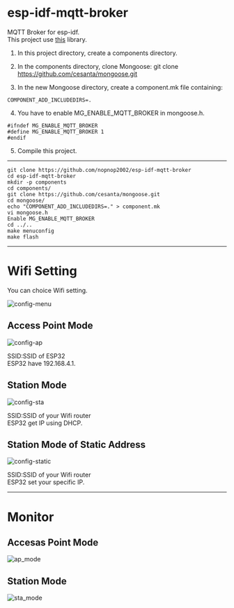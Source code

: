 # esp-idf-mqtt-broker
MQTT Broker for esp-idf.   
This project use [this](https://github.com/cesanta/mongoose.git) library.   


1. In this project directory, create a components directory.

2. In the components directory, clone Mongoose:
git clone https://github.com/cesanta/mongoose.git

3. In the new Mongoose directory, create a component.mk file containing:

```
COMPONENT_ADD_INCLUDEDIRS=.
```

4. You have to enable MG_ENABLE_MQTT_BROKER  in mongoose.h.

```
#ifndef MG_ENABLE_MQTT_BROKER
#define MG_ENABLE_MQTT_BROKER 1
#endif
```

5. Compile this project.

---

```
git clone https://github.com/nopnop2002/esp-idf-mqtt-broker
cd esp-idf-mqtt-broker
mkdir -p components
cd components/
git clone https://github.com/cesanta/mongoose.git
cd mongoose/
echo "COMPONENT_ADD_INCLUDEDIRS=." > component.mk
vi mongoose.h
Enable MG_ENABLE_MQTT_BROKER
cd ../..
make menuconfig
make flash
```

---

# Wifi Setting

You can choice Wifi setting.   

![config-menu](https://user-images.githubusercontent.com/6020549/60885379-6ed2b500-a28a-11e9-9c1f-b56b0b0223ec.jpg)

## Access Point Mode
![config-ap](https://user-images.githubusercontent.com/6020549/60885370-69756a80-a28a-11e9-974d-123cb290de3f.jpg)

SSID:SSID of ESP32   
ESP32 have 192.168.4.1.   

## Station Mode
![config-sta](https://user-images.githubusercontent.com/6020549/60885405-78f4b380-a28a-11e9-8709-3b7ef1f1a903.jpg)

SSID:SSID of your Wifi router   
ESP32 get IP using DHCP.    

## Station Mode of Static Address
![config-static](https://user-images.githubusercontent.com/6020549/60885411-7befa400-a28a-11e9-8871-cf6e3c6ee96a.jpg)

SSID:SSID of your Wifi router   
ESP32 set your specific IP.   

----

# Monitor

## Accesas Point Mode
![ap_mode](https://user-images.githubusercontent.com/6020549/60885576-e6084900-a28a-11e9-89ab-b7d22e4a376e.jpg)

## Station Mode
![sta_mode](https://user-images.githubusercontent.com/6020549/60885628-f7e9ec00-a28a-11e9-8941-01303a1c84d0.jpg)

